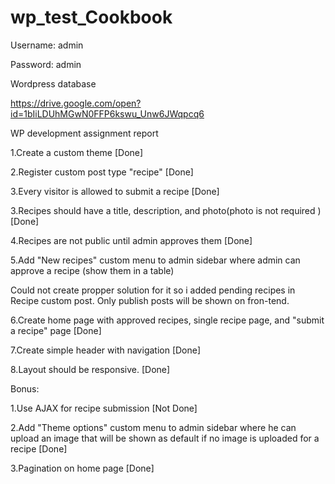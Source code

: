 # wp_test_Cookbook

Username: admin 

Password: admin

Wordpress database 

https://drive.google.com/open?id=1bIiLDUhMGwN0FFP6kswu_Unw6JWqpcq6


WP development assignment report 

1.Create a custom theme [Done]

2.Register custom post type "recipe" [Done]

3.Every visitor is allowed to submit a recipe [Done]

3.Recipes should have a title, description, and photo(photo is not required )[Done]

4.Recipes are not public until admin approves them [Done]

5.Add "New recipes" custom menu to admin sidebar where admin can approve a recipe (show them in a table) 

Could not create propper solution for it so i added pending recipes in Recipe custom post. Only publish posts will be shown on fron-tend.
        
6.Create home page with approved recipes, single recipe page, and "submit a recipe" page [Done]

7.Create simple header with navigation [Done]

8.Layout should be responsive.  [Done]



Bonus:

1.Use AJAX for recipe submission [Not Done]

2.Add "Theme options" custom menu to admin sidebar where he can upload an image that will be shown as default if no image is uploaded for a recipe [Done]

3.Pagination on home page [Done]
